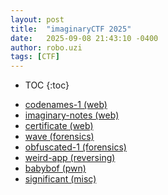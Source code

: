 ```yaml
---
layout: post
title:  "imaginaryCTF 2025"
date:   2025-09-08 21:43:10 -0400
author: robo.uzi
tags: [CTF]
---
```

* TOC
{:toc}

- [codenames-1 (web)](/imaginaryctf-2025-codenames-1/)
- [imaginary-notes (web)](/imaginaryctf-2025-imaginary-notes/)
- [certificate (web)](/imaginaryctf-2025-certificate/)
- [wave (forensics)](/imaginaryctf-2025-wave/)
- [obfuscated-1 (forensics)](/imaginaryctf-2025-obfuscated-1/)
- [weird-app (reversing)](/imaginaryctf-2025-weird-app/)
- [babybof (pwn)](/imaginaryctf-2025-babybof/)
- [significant (misc)](/imaginaryctf-2025-significant/)
